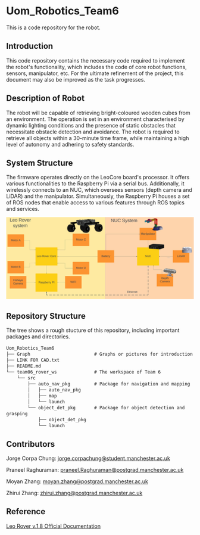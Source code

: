 # Uom_Robotics_Team6

This is a code repository for the robot.

## Introduction

This code repository contains the necessary code required to implement the robot's functionality, which includes the code of core robot functions, sensors, manipulator, etc. For the ultimate refinement of the project, this document may also be improved as the task progresses.

## Description of Robot

The robot will be capable of retrieving bright-coloured wooden cubes from an environment. The operation is set in an environment characterised by dynamic lighting conditions and the presence of static obstacles that necessitate obstacle detection and avoidance. The robot is required to retrieve all objects within a 30-minute time frame, while maintaining a high level of autonomy and adhering to safety standards.

## System Structure

The firmware operates directly on the LeoCore board's processor. It offers various functionalities to the Raspberry Pi via a serial bus. Additionally, it wirelessly connects to an NUC, which oversees sensors (depth camera and LiDAR) and the manipulator. Simultaneously, the Raspberry Pi houses a set of ROS nodes that enable access to various features through ROS topics and services.

![System Structure](/Graph/System%20Diagram%20of%20the%20Leo%20Rover%20and%20NUC.jpeg)

## Repository Structure

The tree shows a rough stucture of this repository, including important packages and directories.

```
Uom_Robotics_Team6
├── Graph                        # Graphs or pictures for introduction
├── LINK FOR CAD.txt             
├── README.md
└── team06_rover_ws              # The workspace of Team 6
    └── src                      
        ├── auto_nav_pkg         # Package for navigation and mapping
        │   ├── auto_nav_pkg
        │   ├── map
        │   └── launch
        └── object_det_pkg       # Package for object detection and grasping
            ├── object_det_pkg       
            └── launch

```

## Contributors

Jorge Corpa Chung: jorge.corpachung@student.manchester.ac.uk

Praneel Raghuraman: praneel.Raghuraman@postgrad.manchester.ac.uk

Moyan Zhang: moyan.zhang@postgrad.manchester.ac.uk

Zhirui Zhang: zhirui.zhang@postgrad.manchester.ac.uk

## Reference

[Leo Rover v.1.8 Official Documentation](https://www.leorover.tech/knowledge-base)
